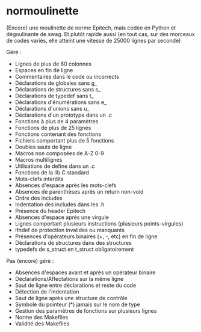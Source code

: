 # normoulinette
(Encore) une moulinette de norme Epitech, mais codée en Python et dégoulinante de swag.
Et plutôt rapide aussi (en tout cas, sur des morceaux de codes variés, elle atteint une vitesse de 25000 lignes par seconde)

Géré :
* Lignes de plus de 80 colonnes
* Espaces en fin de ligne
* Commentaires dans le code ou incorrects
* Déclarations de globales sans g_
* Déclarations de structures sans s_
* Déclarations de typedef sans t_
* Déclarations d'énumérations sans e_
* Déclarations d'unions sans u_
* Déclarations d'un prototype dans un .c
* Fonctions à plus de 4 paramètres
* Fonctions de plus de 25 lignes
* Fonctions contenant des fonctions
* Fichiers comportant plus de 5 fonctions
* Doubles sauts de ligne
* Macros non composées de A-Z 0-9
* Macros multilignes
* Utilisations de define dans un .c
* Fonctions de la lib C standard
* Mots-clefs interdits
* Absences d'espace après les mots-clefs
* Absences de parenthèses après un return non-void
* Ordre des includes
* Indentation des includes dans les .h
* Présence du header Epitech
* Absences d'espace après une virgule
* Lignes comportant plusieurs instructions (plusieurs points-virgules)
* ifndef de protection invalides ou manquants
* Présences d'opérateurs binaires (+, -, etc) en fin de ligne
* Déclarations de structures dans des structures
* typedefs de s_struct en t_struct obligatoirement

Pas (encore) géré :
* Absences d'espaces avant et après un opérateur binaire
* Déclarations/Affectations sur la même ligne
* Saut de ligne entre déclarations et reste du code
* Détection de l'indentation
* Saut de ligne après une structure de contrôle
* Symbole du pointeur (*) jamais sur le nom de type
* Gestion des paramètres de fonctions sur plusieurs lignes
* Norme des Makefiles
* Validité des Makefiles